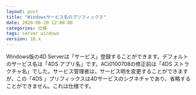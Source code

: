 ```yaml
---
layout: post
title: "Windowsサービス名のプリフィックス"
date: 2020-06-20 12:00:00
categories: 仕様
tags: server windows
version: 18.x
---
```


Windows版の4D Serverは「サービス」登録することができます。デフォルトのサービス名は「4DS アプリ名」です。ACi0100708の修正前は「4DS ストラクチャ名」でした。サービス管理者は，サービス明を変更することができますが，この「4DS 」プリフィックスは4Dサービスのシグネチャであり，省略することができません。これは仕様です。
